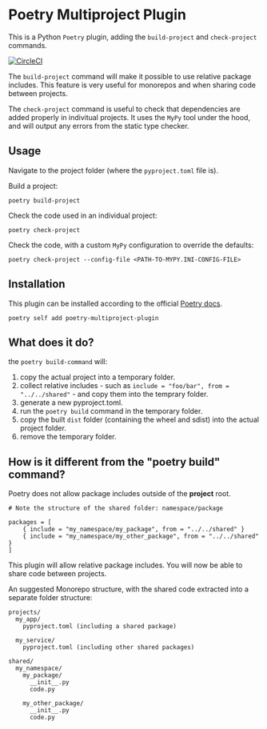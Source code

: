 # Poetry Multiproject Plugin

This is a Python `Poetry` plugin, adding the `build-project` and `check-project` commands.

[![CircleCI](https://dl.circleci.com/status-badge/img/gh/DavidVujic/poetry-multiproject-plugin/tree/main.svg?style=svg)](https://dl.circleci.com/status-badge/redirect/gh/DavidVujic/poetry-multiproject-plugin/tree/main)

The `build-project` command will make it possible to use relative package includes.
This feature is very useful for monorepos and when sharing code between projects.


The `check-project` command is useful to check that dependencies are added properly in indivitual projects.
It uses the `MyPy` tool under the hood, and will output any errors from the static type checker.


## Usage
Navigate to the project folder (where the `pyproject.toml` file is).

Build a project:
``` shell
poetry build-project
```

Check the code used in an individual project:

``` shell
poetry check-project
```

Check the code, with a custom `MyPy` configuration to override the defaults:

``` shell
poetry check-project --config-file <PATH-TO-MYPY.INI-CONFIG-FILE>
```

## Installation
This plugin can be installed according to the official [Poetry docs](https://python-poetry.org/docs/plugins/#using-plugins).

``` shell
poetry self add poetry-multiproject-plugin
```

## What does it do?

the `poetry build-command` will:

1. copy the actual project into a temporary folder.
2. collect relative includes - such as `include = "foo/bar", from = "../../shared"` -  and copy them into the temprary folder.
3. generate a new pyproject.toml.
4. run the `poetry build` command in the temporary folder.
5. copy the built `dist` folder (containing the wheel and sdist) into the actual project folder.
6. remove the temporary folder.


## How is it different from the "poetry build" command?
Poetry does not allow package includes outside of the __project__ root.

``` shell
# Note the structure of the shared folder: namespace/package

packages = [
    { include = "my_namespace/my_package", from = "../../shared" }
    { include = "my_namespace/my_other_package", from = "../../shared" }
]
```

This plugin will allow relative package includes. You will now be able to share code between projects.

An suggested Monorepo structure, with the shared code extracted into a separate folder structure:

``` shell
projects/
  my_app/
    pyproject.toml (including a shared package)

  my_service/
    pyproject.toml (including other shared packages)

shared/
  my_namespace/
    my_package/
      __init__.py
      code.py

    my_other_package/
      __init__.py
      code.py
```
